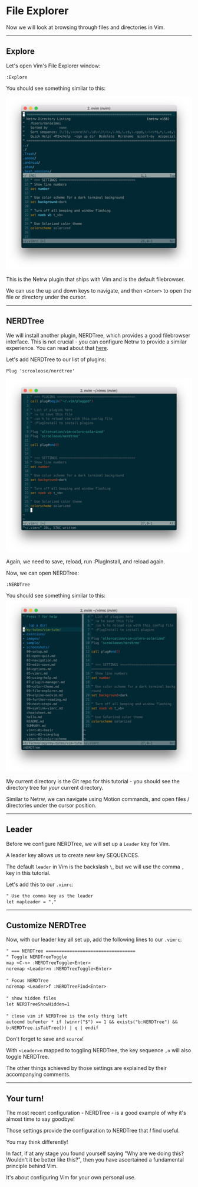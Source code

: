# File Explorer

Now we will look at browsing through files and directories in Vim.



---
## Explore
Let's open Vim's File Explorer window:

```
:Explore
```

You should see something similar to this:

![File Explorer](screenshots/vim-netrw.png)


This is the Netrw plugin that ships with Vim and is the default filebrowser.

We can use the up and down keys to navigate, and then `<Enter>` to open the file or
directory under the cursor.


---
## NERDTree
We will install another plugin, NERDTree, which provides a good filebrowser interface. This
is not crucial - you can configure Netrw to provide a similar experience. You can read about
that [here](https://shapeshed.com/vim-netrw/).

Let's add NERDTree to our list of plugins:
```
Plug 'scrooloose/nerdtree'
```
![Vimrc for NERDTree](screenshots/vimrc-nerdtree.png)


Again, we need to save, reload, run :PlugInstall, and reload again.

Now, we can open NERDTree:
```
:NERDTree
```

You should see something similar to this:
![NERDTree](screenshots/vim-nerdtree.png)

My current directory is the Git repo for this tutorial - you should see the directory
tree for _your_ current directory.

Similar to Netrw, we can navigate using Motion commands, and open files / directories
under the cursor position.


---
## Leader
Before we configure NERDTree, we will set up a `Leader` key for Vim.

A leader key allows us to create new key SEQUENCES.

The default `leader` in Vim is the backslash `\`, but we will use the comma `,` key in this tutorial.

Let's add this to our `.vimrc`:
```
" Use the comma key as the leader
let mapleader = ","
```

---
## Customize NERDTree
Now, with our leader key all set up, add the following lines to our `.vimrc`:

```
" === NERDTree ==================================
" Toggle NERDTreeToggle
map <C-n> :NERDTreeToggle<Enter>
noremap <Leader>n :NERDTreeToggle<Enter>

" Focus NERDTree
noremap <Leader>f :NERDTreeFind<Enter>

" show hidden files
let NERDTreeShowHidden=1

" close vim if NERDTree is the only thing left
autocmd bufenter * if (winnr("$") == 1 && exists("b:NERDTree") && b:NERDTree.isTabTree()) | q | endif
```

Don't forget to save and `source`!

With `<Leader>n` mapped to toggling NERDTree, the key sequence `,n` will also toggle NERDTree.

The other things achieved by those settings are explained by their accompanying comments.



---
## Your turn!
The most recent configuration - NERDTree - is a good example of why it's almost time to say
goodbye!

Those settings provide the configuration to NERDTree that _I_ find useful.

You may think differently!

In fact, if at any stage you found yourself saying "Why
are we doing this? Wouldn't it be better like this?", then you have ascertained a
fundamental principle behind Vim.

It's about configuring Vim for your own personal use.
